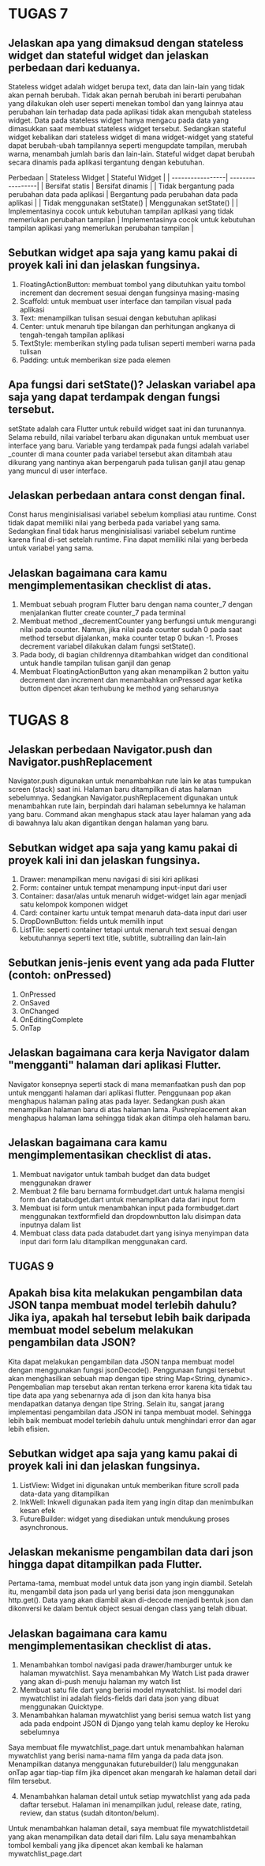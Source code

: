 # TUGAS 7
## Jelaskan apa yang dimaksud dengan stateless widget dan stateful widget dan jelaskan perbedaan dari keduanya.
Stateless widget adalah widget berupa text, data dan lain-lain yang tidak akan pernah berubah. Tidak akan pernah berubah ini berarti perubahan yang dilakukan oleh user seperti menekan tombol dan yang lainnya atau perubahan lain terhadap data pada aplikasi tidak akan mengubah stateless widget. Data pada stateless widget hanya mengacu pada data yang dimasukkan saat membuat stateless widget tersebut. Sedangkan stateful widget kebalikan dari stateless widget di mana widget-widget yang stateful dapat berubah-ubah tampilannya seperti mengupdate tampilan, merubah warna, menambah jumlah baris dan lain-lain. Stateful widget dapat berubah secara dinamis pada aplikasi tergantung dengan kebutuhan.

Perbedaan
| Stateless Widget | Stateful Widget |
| -----------------| -----------------|
| Bersifat statis | Bersifat dinamis |
| Tidak bergantung pada perubahan data pada aplikasi | Bergantung pada perubahan data pada aplikasi |
| Tidak menggunakan setState() | Menggunakan setState() |
| Implementasinya cocok untuk kebutuhan tampilan aplikasi yang tidak memerlukan perubahan tampilan | Implementasinya cocok untuk kebutuhan tampilan aplikasi yang memerlukan perubahan tampilan |

## Sebutkan widget apa saja yang kamu pakai di proyek kali ini dan jelaskan fungsinya.
1. FloatingActionButton: membuat tombol yang dibutuhkan yaitu tombol increment dan decrement sesuai dengan fungsinya masing-masing
2. Scaffold: untuk membuat user interface dan tampilan visual pada aplikasi
3. Text: menampilkan tulisan sesuai dengan kebutuhan aplikasi
4. Center: untuk menaruh tipe bilangan dan perhitungan angkanya di tengah-tengah tampilan aplikasi
5. TextStyle: memberikan styling pada tulisan seperti memberi warna pada tulisan
6. Padding: untuk memberikan size pada elemen

## Apa fungsi dari setState()? Jelaskan variabel apa saja yang dapat terdampak dengan fungsi tersebut.
setState adalah cara Flutter untuk rebuild widget saat ini dan turunannya. Selama rebuild, nilai variabel terbaru akan digunakan untuk membuat user interface yang baru. Variable yang terdampak pada fungsi adalah variabel _counter di mana counter pada variabel tersebut akan ditambah atau dikurang yang nantinya akan berpengaruh pada tulisan ganjil atau genap yang muncul di user interface.

##  Jelaskan perbedaan antara const dengan final.
Const harus menginisialisasi variabel sebelum kompliasi atau runtime. Const tidak dapat memiliki nilai yang berbeda pada variabel yang sama. Sedangkan final tidak harus menginisialisasi variabel sebelum runtime karena final di-set setelah runtime. Fina dapat memiliki nilai yang berbeda untuk variabel yang sama.

## Jelaskan bagaimana cara kamu mengimplementasikan checklist di atas.
1. Membuat sebuah program Flutter baru dengan nama counter_7 dengan menjalankan flutter create counter_7 pada terminal
2. Membuat method _decrementCounter yang berfungsi untuk mengurangi nilai pada counter. Namun, jika nilai pada counter sudah 0 pada saat method tersebut dijalankan, maka counter tetap 0 bukan -1. Proses decrement variabel dilakukan dalam fungsi setState().
3. Pada body, di bagian childrennya ditambahkan widget dan conditional untuk handle tampilan tulisan ganjil dan genap
4. Membuat FloatingActionButton yang akan menampilkan 2 button yaitu decrement dan increment dan menambahkan onPressed agar ketika button dipencet akan terhubung ke method yang seharusnya

# TUGAS 8
## Jelaskan perbedaan Navigator.push dan Navigator.pushReplacement
 Navigator.push digunakan untuk menambahkan rute lain ke atas tumpukan screen (stack) saat ini. Halaman baru ditampilkan di atas halaman sebelumnya. Sedangkan Navigator.pushReplacement digunakan untuk menambahkan rute lain, berpindah dari halaman sebelumnya ke halaman yang baru. Command akan menghapus stack atau layer halaman yang ada di bawahnya lalu akan digantikan dengan halaman yang baru.

## Sebutkan widget apa saja yang kamu pakai di proyek kali ini dan jelaskan fungsinya.
1. Drawer: menampilkan menu navigasi di sisi kiri aplikasi
2. Form: container untuk tempat menampung input-input dari user
3. Container: dasar/alas untuk menaruh widget-widget lain agar menjadi satu kelompok komponen widget
4. Card: container kartu untuk tempat menaruh data-data input dari user
5. DropDownButton: fields untuk memilih input
6. ListTile: seperti container tetapi untuk menaruh text sesuai dengan kebutuhannya seperti text title, subtitle, subtrailing dan lain-lain

## Sebutkan jenis-jenis event yang ada pada Flutter (contoh: onPressed)
1. OnPressed
2. OnSaved
3. OnChanged
4. OnEditingComplete
5. OnTap

## Jelaskan bagaimana cara kerja Navigator dalam "mengganti" halaman dari aplikasi Flutter.
Navigator konsepnya seperti stack di mana memanfaatkan push dan pop untuk mengganti halaman dari aplikasi flutter. Penggunaan pop akan menghapus halaman paling atas pada layer. Sedangkan push akan menampilkan halaman baru di atas halaman lama. Pushreplacement akan menghapus halaman lama sehingga tidak akan ditimpa oleh halaman baru.

## Jelaskan bagaimana cara kamu mengimplementasikan checklist di atas.
1. Membuat navigator untuk tambah budget dan data budget menggunakan drawer
2. Membuat 2 file baru bernama formbudget.dart untuk halama mengisi form dan databudget.dart untuk menampilkan data dari input form
3. Membuat isi form untuk menambahkan input pada formbudget.dart menggunakan textformfield dan dropdownbutton lalu disimpan data inputnya dalam list
4. Membuat class data pada databudet.dart yang isinya menyimpan data input dari form lalu ditampilkan menggunakan card.

## TUGAS 9
##  Apakah bisa kita melakukan pengambilan data JSON tanpa membuat model terlebih dahulu? Jika iya, apakah hal tersebut lebih baik daripada membuat model sebelum melakukan pengambilan data JSON?

Kita dapat melakukan pengambilan data JSON tanpa membuat model dengan menggunakan fungsi jsonDecode(). Penggunaan fungsi tersebut akan menghasilkan sebuah map dengan tipe string Map<String, dynamic>. Pengembalian map tersebut akan rentan terkena error karena  kita tidak tau tipe data apa yang sebenarnya ada di json dan kita hanya bisa mendapatkan datanya dengan tipe String. Selain itu, sangat jarang implementasi pengambilan data JSON ini tanpa membuat model. Sehingga lebih baik membuat model terlebih dahulu untuk menghindari error dan agar lebih efisien.

##  Sebutkan widget apa saja yang kamu pakai di proyek kali ini dan jelaskan fungsinya.
1. ListView: Widget ini digunakan untuk memberikan fiture scroll pada data-data yang ditampilkan
2. InkWell: Inkwell digunakan pada item yang ingin ditap dan menimbulkan kesan efek
3. FutureBuilder: widget yang disediakan untuk mendukung proses asynchronous.

##  Jelaskan mekanisme pengambilan data dari json hingga dapat ditampilkan pada Flutter.
Pertama-tama, membuat model untuk data json yang ingin diambil. Setelah itu, mengambil data json pada url yang berisi data json menggunakan http.get(). Data yang akan diambil akan di-decode menjadi bentuk json dan dikonversi ke dalam bentuk object sesuai dengan class yang telah dibuat.

##  Jelaskan bagaimana cara kamu mengimplementasikan checklist di atas.
1.  Menambahkan tombol navigasi pada drawer/hamburger untuk ke halaman mywatchlist.
Saya menambahkan My Watch List pada drawer yang akan di-push menuju halaman my watch list
2.  Membuat satu file dart yang berisi model mywatchlist.
Isi model dari mywatchlist ini adalah fields-fields dari data json yang dibuat menggunakan Quicktype.
3. Menambahkan halaman mywatchlist yang berisi semua watch list yang ada pada endpoint JSON di Django yang telah kamu deploy ke Heroku sebelumnya

Saya membuat file mywatchlist_page.dart untuk menambahkan halaman mywatchlist yang berisi nama-nama film yanga da pada data json. Menampilkan datanya menggunakan futurebuilder() lalu menggunakan onTap agar tiap-tiap film jika dipencet akan mengarah ke halaman detail dari film tersebut.

4.  Menambahkan halaman detail untuk setiap mywatchlist yang ada pada daftar tersebut. Halaman ini menampilkan judul, release date, rating, review, dan status (sudah ditonton/belum).

Untuk menambahkan halaman detail, saya membuat file mywatchlistdetail yang akan menampilkan data detail dari film. Lalu saya menambahkan tombol kembali yang jika dipencet akan kembali ke halaman mywatchlist_page.dart